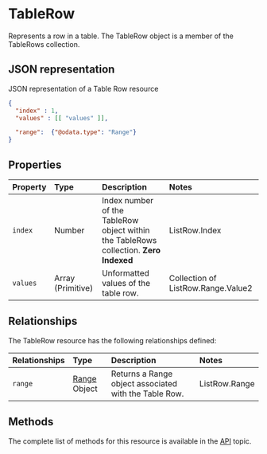 # TableRow
Represents a row in a table. The TableRow object is a member of the TableRows collection.

## JSON representation 

JSON representation of a Table Row resource
<!-- { "blockType": "resource", "@odata.type": "TableRow", 
		"optionalProperties": ["range"],	 
		"nullableProperties": [ "values"]
	 } 
-->
```json
{
  "index" : 1,
  "values" : [[ "values" ]],

  "range":  {"@odata.type": "Range"} 
}
```


## Properties

| Property         | Type    |Description|Notes |
|:-----------------|:--------|:----------|:-----|
| `index`          |  Number | Index number of the TableRow object within the TableRows collection. **Zero Indexed**| ListRow.Index|
| `values`         | Array (Primitive)  | Unformatted values of the table row. |Collection of ListRow.Range.Value2|


## Relationships
The TableRow resource has the following relationships defined:

| Relationships    | Type    |Description|Notes |
|:-----------------|:--------|:----------|:-----|
| `range`  | [Range](range.md) Object |Returns a Range object associated with the Table Row.|ListRow.Range|

## Methods

The complete list of methods for this resource is available in
the [API](../README.md) topic.